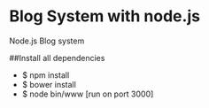 Blog System with node.js
========================

Node.js Blog system

##Install all dependencies

- $ npm install
- $ bower install
- $ node bin/www [run on port 3000]

